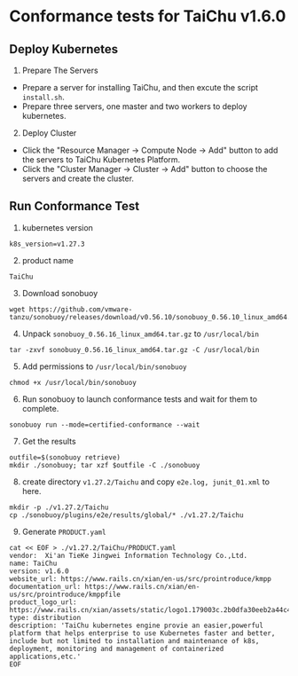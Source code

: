 # Conformance tests for TaiChu v1.6.0

## Deploy Kubernetes

1. Prepare The Servers
- Prepare a server for installing TaiChu, and then excute the script ```install.sh```.
- Prepare three servers, one master and two workers to deploy kubernetes.

2. Deploy Cluster
- Click the "Resource Manager -> Compute Node -> Add" button to add the servers to TaiChu Kubernetes Platform. 
- Click the "Cluster Manager -> Cluster -> Add" button to choose the servers and create the cluster.

## Run Conformance Test
1. kubernetes version
```
k8s_version=v1.27.3
```
2. product name
```
TaiChu 
```
3. Download sonobuoy
```
wget https://github.com/vmware-tanzu/sonobuoy/releases/download/v0.56.10/sonobuoy_0.56.10_linux_amd64.tar.gz
```

4. Unpack ```sonobuoy_0.56.16_linux_amd64.tar.gz``` to ```/usr/local/bin```
```
tar -zxvf sonobuoy_0.56.16_linux_amd64.tar.gz -C /usr/local/bin
```

5. Add permissions to ```/usr/local/bin/sonobuoy```
```
chmod +x /usr/local/bin/sonobuoy
```

6. Run sonobuoy to launch conformance tests and wait for them to complete.
```
sonobuoy run --mode=certified-conformance --wait
```

7. Get the results
```
outfile=$(sonobuoy retrieve)
mkdir ./sonobuoy; tar xzf $outfile -C ./sonobuoy
```

8. create directory ```v1.27.2/Taichu``` and copy  ```e2e.log, junit_01.xml``` to here.
```
mkdir -p ./v1.27.2/Taichu
cp ./sonobuoy/plugins/e2e/results/global/* ./v1.27.2/Taichu
```

9. Generate ```PRODUCT.yaml```
```
cat << EOF > ./v1.27.2/TaiChu/PRODUCT.yaml
vendor:  Xi'an TieKe Jingwei Information Technology Co.,Ltd. 
name: TaiChu
version: v1.6.0
website_url: https://www.rails.cn/xian/en-us/src/prointroduce/kmpp
documentation_url: https://www.rails.cn/xian/en-us/src/prointroduce/kmppfile
product_logo_url: https://www.rails.cn/xian/assets/static/logo1.179003c.2b0dfa30eeb2a44c4d53445a8da814de.svg
type: distribution
description: 'TaiChu kubernetes engine provie an easier,powerful platform that helps enterprise to use Kubernetes faster and better, include but not limited to installation and maintenance of k8s, deployment, monitoring and management of containerized applications,etc.'
EOF
```